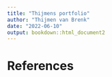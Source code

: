 ```yaml
---
title: "Thijmens portfolio"
author: "Thijmen van Brenk"
date: "2022-06-10"
output: bookdown::html_document2
---
```


# References
